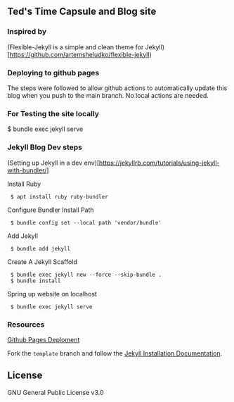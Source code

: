 ## Ted's Time Capsule and Blog site


### Inspired by
(Flexible-Jekyll is a simple and clean theme for Jekyll)[https://github.com/artemsheludko/flexible-jekyll)


### Deploying to github pages
The steps were followed to allow github actions to automatically update
this blog when you push to the main branch. No local actions are needed.

### For Testing the site locally
$ bundle exec jekyll serve

### Jekyll Blog Dev steps
 (Setting up Jekyll in a dev env)[https://jekyllrb.com/tutorials/using-jekyll-with-bundler/]


Install Ruby
```
 $ apt install ruby ruby-bundler
```

Configure Bundler Install Path
```
 $ bundle config set --local path 'vendor/bundle'
```

Add Jekyll
```
 $ bundle add jekyll
```

Create A Jekyll Scaffold
```
 $ bundle exec jekyll new --force --skip-bundle .
 $ bundle install
```

Spring up website on localhost
```
 $ bundle exec jekyll serve
```


### Resources
[Github Pages Deploment](https://github.com/actions/deploy-pages/tree/main)

Fork the ``template`` branch and follow the [Jekyll Installation Documentation](https://jekyllrb.com/docs/installation/).

## License

GNU General Public License v3.0
